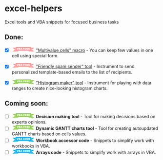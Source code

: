 # excel-helpers
Excel tools and VBA snippets for focused business tasks

## Done:
- [x] <img src="/static/vba.png" width="75"> ["Multivalue cells" macro](https://github.com/sergey-frolov-pets/excel-helpers/tree/master/tools/multivalue_cells) - You can keep few values in one cell using special form.

- [x] <img src="/static/vba.png" width="75"> ["Friendly spam sender" tool](https://github.com/sergey-frolov-pets/excel-helpers/tree/master/tools/friendly_spam) - Instrument to send personalized template-based emails to the list of recipients.

- [x] <img src="/static/vba-free.png" width="75"> ["Histogram maker" tool](https://github.com/sergey-frolov-pets/excel-helpers/tree/master/tools/histogram_maker) - Instrument for playing with data ranges to create nice-looking histogram charts.

## Coming soon:
- [ ] <img src="/static/vba-free.png" width="75"> **Decision making tool** - Tool for making decisions based on experts opinions.
- [ ] <img src="/static/vba-free.png" width="75"> **Dynamic GANTT charts tool** - Tool for creating autoupdated GANTT charts based on cells values.
- [ ] <img src="/static/snippets.png" width="75"> **Workbook accessor code** - Snippets to simplify work with workbooks in VBA.
- [ ] <img src="/static/snippets.png" width="75"> **Arrays code** - Snippets to simplify work with arrays in VBA.